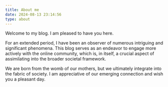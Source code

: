 ```yaml
---
title: About me
date: 2024-08-13 23:14:56
type: about
---
```


Welcome to my blog. I am pleased to have you here.

For an extended period, I have been an observer of numerous intriguing and significant phenomena. This blog serves as an endeavor to engage more actively with the online community, which is, in itself, a crucial aspect of assimilating into the broader societal framework.

We are born from the womb of our mothers, but we ultimately integrate into the fabric of society. I am appreciative of our emerging connection and wish you a pleasant day.